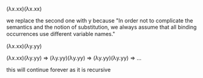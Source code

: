 (λx.xx)(λx.xx)

we replace the second one with y because "In order not to complicate the semantics and the notion of substitution, we always assume that all binding occurrences use diﬀerent variable names."

(λx.xx)(λy.yy)

(λx.xx)(λy.yy) => (λy.yy)(λy.yy) => (λy.yy)(λy.yy) => ...

this will continue forever as it is recursive
